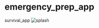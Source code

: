 # emergency_prep_app
survival_app
![splash](https://github.com/user-attachments/assets/82b81ea4-5d5f-4357-9fea-bffe06280726)
